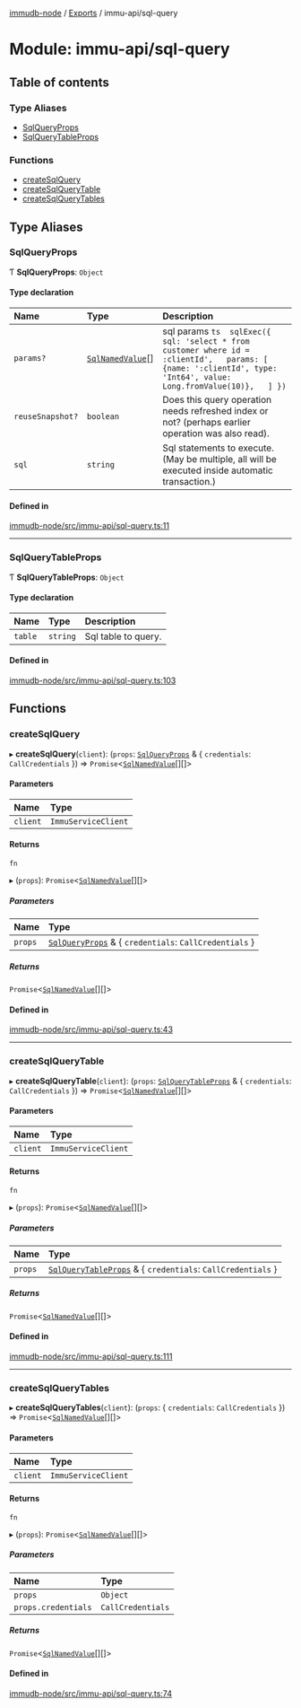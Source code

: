 [immudb-node](../README.md) / [Exports](../modules.md) / immu-api/sql-query

# Module: immu-api/sql-query

## Table of contents

### Type Aliases

- [SqlQueryProps](immu_api_sql_query.md#sqlqueryprops)
- [SqlQueryTableProps](immu_api_sql_query.md#sqlquerytableprops)

### Functions

- [createSqlQuery](immu_api_sql_query.md#createsqlquery)
- [createSqlQueryTable](immu_api_sql_query.md#createsqlquerytable)
- [createSqlQueryTables](immu_api_sql_query.md#createsqlquerytables)

## Type Aliases

### SqlQueryProps

Ƭ **SqlQueryProps**: `Object`

#### Type declaration

| Name | Type | Description |
| :------ | :------ | :------ |
| `params?` | [`SqlNamedValue`](types_SQL.md#sqlnamedvalue)[] | sql params  ```ts  sqlExec({   sql: 'select * from customer where id = :clientId',   params: [     {name: ':clientId', type: 'Int64', value: Long.fromValue(10)},   ] }) ``` |
| `reuseSnapshot?` | `boolean` | Does this query operation needs refreshed index or not? (perhaps earlier operation was also read). |
| `sql` | `string` | Sql statements to execute. (May be multiple, all will be executed inside automatic transaction.) |

#### Defined in

[immudb-node/src/immu-api/sql-query.ts:11](https://github.com/codenotary/immudb-node/blob/fe12060/immudb-node/src/immu-api/sql-query.ts#L11)

___

### SqlQueryTableProps

Ƭ **SqlQueryTableProps**: `Object`

#### Type declaration

| Name | Type | Description |
| :------ | :------ | :------ |
| `table` | `string` | Sql table to query. |

#### Defined in

[immudb-node/src/immu-api/sql-query.ts:103](https://github.com/codenotary/immudb-node/blob/fe12060/immudb-node/src/immu-api/sql-query.ts#L103)

## Functions

### createSqlQuery

▸ **createSqlQuery**(`client`): (`props`: [`SqlQueryProps`](immu_api_sql_query.md#sqlqueryprops) & { `credentials`: `CallCredentials`  }) => `Promise`<[`SqlNamedValue`](types_SQL.md#sqlnamedvalue)[][]\>

#### Parameters

| Name | Type |
| :------ | :------ |
| `client` | `ImmuServiceClient` |

#### Returns

`fn`

▸ (`props`): `Promise`<[`SqlNamedValue`](types_SQL.md#sqlnamedvalue)[][]\>

##### Parameters

| Name | Type |
| :------ | :------ |
| `props` | [`SqlQueryProps`](immu_api_sql_query.md#sqlqueryprops) & { `credentials`: `CallCredentials`  } |

##### Returns

`Promise`<[`SqlNamedValue`](types_SQL.md#sqlnamedvalue)[][]\>

#### Defined in

[immudb-node/src/immu-api/sql-query.ts:43](https://github.com/codenotary/immudb-node/blob/fe12060/immudb-node/src/immu-api/sql-query.ts#L43)

___

### createSqlQueryTable

▸ **createSqlQueryTable**(`client`): (`props`: [`SqlQueryTableProps`](immu_api_sql_query.md#sqlquerytableprops) & { `credentials`: `CallCredentials`  }) => `Promise`<[`SqlNamedValue`](types_SQL.md#sqlnamedvalue)[][]\>

#### Parameters

| Name | Type |
| :------ | :------ |
| `client` | `ImmuServiceClient` |

#### Returns

`fn`

▸ (`props`): `Promise`<[`SqlNamedValue`](types_SQL.md#sqlnamedvalue)[][]\>

##### Parameters

| Name | Type |
| :------ | :------ |
| `props` | [`SqlQueryTableProps`](immu_api_sql_query.md#sqlquerytableprops) & { `credentials`: `CallCredentials`  } |

##### Returns

`Promise`<[`SqlNamedValue`](types_SQL.md#sqlnamedvalue)[][]\>

#### Defined in

[immudb-node/src/immu-api/sql-query.ts:111](https://github.com/codenotary/immudb-node/blob/fe12060/immudb-node/src/immu-api/sql-query.ts#L111)

___

### createSqlQueryTables

▸ **createSqlQueryTables**(`client`): (`props`: { `credentials`: `CallCredentials`  }) => `Promise`<[`SqlNamedValue`](types_SQL.md#sqlnamedvalue)[][]\>

#### Parameters

| Name | Type |
| :------ | :------ |
| `client` | `ImmuServiceClient` |

#### Returns

`fn`

▸ (`props`): `Promise`<[`SqlNamedValue`](types_SQL.md#sqlnamedvalue)[][]\>

##### Parameters

| Name | Type |
| :------ | :------ |
| `props` | `Object` |
| `props.credentials` | `CallCredentials` |

##### Returns

`Promise`<[`SqlNamedValue`](types_SQL.md#sqlnamedvalue)[][]\>

#### Defined in

[immudb-node/src/immu-api/sql-query.ts:74](https://github.com/codenotary/immudb-node/blob/fe12060/immudb-node/src/immu-api/sql-query.ts#L74)
